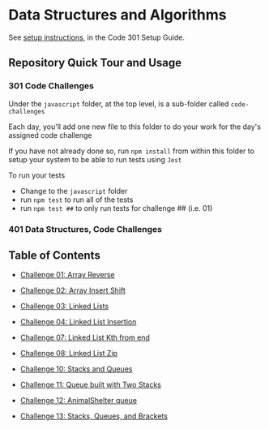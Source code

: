 # Data Structures and Algorithms

See [setup instructions](https://codefellows.github.io/setup-guide/code-301/3-code-challenges), in the Code 301 Setup Guide.

## Repository Quick Tour and Usage

### 301 Code Challenges

Under the `javascript` folder, at the top level, is a sub-folder called `code-challenges`

Each day, you'll add one new file to this folder to do your work for the day's assigned code challenge

If you have not already done so, run `npm install` from within this folder to setup your system to be able to run tests using `Jest`

To run your tests

- Change to the `javascript` folder
- run `npm test` to run all of the tests
- run `npm test ##` to only run tests for challenge ## (i.e. 01)

### 401 Data Structures, Code Challenges

## Table of Contents

- [Challenge 01: Array Reverse](./javascript/array-reverse/README.md)

- [Challenge 02: Array Insert Shift](./javascript/array-insert-shift/README.md)

- [Challenge 03: Linked Lists](./javascript/linked-list/README.md)

- [Challenge 04: Linked List Insertion](./javascript/linked-list-insertion/README.md)

- [Challenge 07: Linked List Kth from end](./javascript/linked-list/linked-list-kth/README.md)

- [Challenge 08: Linked List Zip](./javascript/linked-list/linked-list-zip/README.md)

- [Challenge 10: Stacks and Queues](./javascript/stack-and-queue/README.md)

- [Challenge 11: Queue built with Two Stacks](./javascript/stack-and-queue/README.md)

- [Challenge 12: AnimalShelter queue](./javascript/stack-and-queue/README.md)

- [Challenge 13: Stacks, Queues, and Brackets](./javascript/stack-and-queue/README.md)
